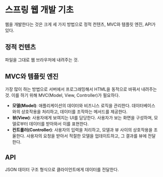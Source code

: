 # 스프링 웹 개발 기초

웹을 개발한다는 것은 크게 세 가지 방법으로 정적 컨텐츠, MVC와 템플릿 엔진, API가 있다.

## 정적 컨텐츠
파일을 그대로 웹 브라우저에 내려주는 것.

## MVC와 템플릿 엔진
가장 많이 하는 방법으로 서버에서 프로그래밍해서 HTML을 동적으로 바꿔서 내려주는 것. 이를 하기 위해 MVC(Model, View, Controller)가 필요하다.

- **모델(Model)**: 애플리케이션의 데이터와 비즈니스 로직을 관리한다. 데이터베이스와의 상호작용을 처리하고, 데이터를 조작하는 메서드를 제공한다.
- **뷰(View)**: 사용자에게 보여지는 UI를 담당한다. 사용자가 보는 화면을 구성하며, 모델로부터 데이터를 받아와서 이를 표현한다.
- **컨트롤러(Controller)**: 사용자의 입력을 처리하고, 모델과 뷰 사이의 상호작용을 조율한다. 사용자의 요청을 받아서 적절한 모델을 업데이트하고, 그 결과를 뷰에 전달한다.

## API
JSON 데이터 구조 형식으로 클라이언트에게 데이터를 전달한다.
